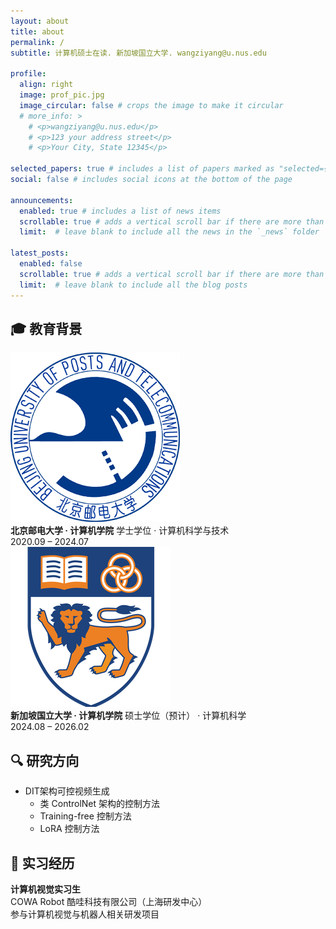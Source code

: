 ```yaml
---
layout: about
title: about
permalink: /
subtitle: 计算机硕士在读. 新加坡国立大学. wangziyang@u.nus.edu

profile:
  align: right
  image: prof_pic.jpg
  image_circular: false # crops the image to make it circular
  # more_info: >
    # <p>wangziyang@u.nus.edu</p>
    # <p>123 your address street</p>
    # <p>Your City, State 12345</p>

selected_papers: true # includes a list of papers marked as "selected={true}"
social: false # includes social icons at the bottom of the page

announcements:
  enabled: true # includes a list of news items
  scrollable: true # adds a vertical scroll bar if there are more than 3 news items
  limit:  # leave blank to include all the news in the `_news` folder

latest_posts:
  enabled: false
  scrollable: true # adds a vertical scroll bar if there are more than 3 new posts items
  limit:  # leave blank to include all the blog posts
---
```


## 🎓 教育背景
<div class="timeline edu-timeline">

  <div class="timeline-item">
    <div class="timeline-logo">
      <img src="/assets/img/logos/bupt_logo_271.png" alt="BUPT">
    </div>
    <div class="timeline-content">
      <div class="timeline-header">
        <div class="timeline-title">
          <strong>北京邮电大学 · 计算机学院</strong>
          <span class="timeline-sub">学士学位 · 计算机科学与技术</span>
        </div>
        <div class="timeline-date">2020.09 – 2024.07</div>
      </div>
    </div>
  </div>

  <div class="timeline-item">
    <div class="timeline-logo">
      <img src="/assets/img/logos/nus_logo_256.png" alt="NUS">
    </div>
    <div class="timeline-content">
      <div class="timeline-header">
        <div class="timeline-title">
          <strong>新加坡国立大学 · 计算机学院</strong>
          <span class="timeline-sub">硕士学位（预计） · 计算机科学</span>
        </div>
        <div class="timeline-date">2024.08 – 2026.02</div>
      </div>
    </div>
  </div>

</div>


## 🔍 研究方向
- DIT架构可控视频生成
  - 类 ControlNet 架构的控制方法
  - Training-free 控制方法
  - LoRA 控制方法


## 💼 实习经历
**计算机视觉实习生**  
COWA Robot 酷哇科技有限公司（上海研发中心）  
参与计算机视觉与机器人相关研发项目

<!-- Write your biography here. Tell the world about yourself. Link to your favorite [subreddit](http://reddit.com). You can put a picture in, too. The code is already in, just name your picture `prof_pic.jpg` and put it in the `img/` folder.

Put your address / P.O. box / other info right below your picture. You can also disable any of these elements by editing `profile` property of the YAML header of your `_pages/about.md`. Edit `_bibliography/papers.bib` and Jekyll will render your [publications page](/al-folio/publications/) automatically.

Link to your social media connections, too. This theme is set up to use [Font Awesome icons](https://fontawesome.com/) and [Academicons](https://jpswalsh.github.io/academicons/), like the ones below. Add your Facebook, Twitter, LinkedIn, Google Scholar, or just disable all of them. -->
